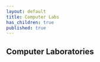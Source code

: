 ```yaml
---
layout: default
title: Computer Labs
has_children: true
published: true
---
```


## Computer Laboratories
